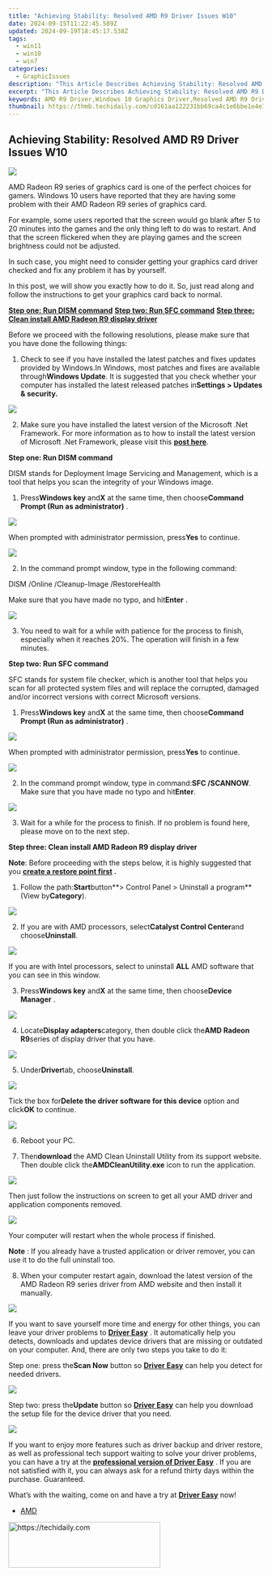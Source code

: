 ```yaml
---
title: "Achieving Stability: Resolved AMD R9 Driver Issues W10"
date: 2024-09-15T11:22:45.589Z
updated: 2024-09-19T18:45:17.538Z
tags:
  - win11
  - win10
  - win7
categories:
  - GraphicIssues
description: "This Article Describes Achieving Stability: Resolved AMD R9 Driver Issues W10"
excerpt: "This Article Describes Achieving Stability: Resolved AMD R9 Driver Issues W10"
keywords: AMD R9 Driver,Windows 10 Graphics Driver,Resolved AMD R9 Drivers W10,Stability Windows Graphics Driver,Fix AMD R9 W10 Issues,AMD Graphics Driver Updates,Compatible AMD R9 Drivers W10
thumbnail: https://thmb.techidaily.com/cd161aa122231bb69ca4c1e6bbe1e4e7f5305ae201601188c0d2d47667128a74.jpg
---
```


## Achieving Stability: Resolved AMD R9 Driver Issues W10

![](https://images.drivereasy.com/wp-content/uploads/2016/12/img_58647de6a91e7.jpg)

AMD Radeon R9 series of graphics card is one of the perfect choices for gamers. Windows 10 users have reported that they are having some problem with their AMD Radeon R9 series of graphics card.  
  
For example, some users reported that the screen would go blank after 5 to 20 minutes into the games and the only thing left to do was to restart. And that the screen flickered when they are playing games and the screen brightness could not be adjusted.
  
In such case, you might need to consider getting your graphics card driver checked and fix any problem it has by yourself.
  
In this post, we will show you exactly how to do it. So, just read along and follow the instructions to get your graphics card back to normal.
  
[**Step one: Run DISM command**](#1)
[**Step two: Run SFC command**](#2)
[**Step three: Clean install AMD Radeon R9 display driver**](#3)
  
Before we proceed with the following resolutions, please make sure that you have done the following things:
  
1) Check to see if you have installed the latest patches and fixes updates provided by Windows.In Windows, most patches and fixes are available through**Windows Update**. It is suggested that you check whether your computer has installed the latest released patches in**Settings > Updates & security.**

![](https://images.drivereasy.com/wp-content/uploads/2016/10/settings-updates-security.jpg)

2) Make sure you have installed the latest version of the Microsoft .Net Framework. For more information as to how to install the latest version of Microsoft .Net Framework, please visit this [**post here**](https://tools.techidaily.com/drivereasy/download/).
  
 **Step one: Run DISM command**
  
 DISM stands for Deployment Image Servicing and Management, which is a tool that helps you scan the integrity of your Windows image.
  
 1) Press**Windows key** and**X** at the same time, then choose**Command Prompt (Run as administrator)** .
  
![](https://images.drivereasy.com/wp-content/uploads/2016/12/img_586482f8af0b5.png)
  
 When prompted with administrator permission, press**Yes** to continue.

![](https://images.drivereasy.com/wp-content/uploads/2016/12/img_586483a425d5a.jpg)
  
 2) In the command prompt window, type in the following command:

DISM /Online /Cleanup-Image /RestoreHealth

 Make sure that you have made no typo, and hit**Enter** .
  
![](https://images.drivereasy.com/wp-content/uploads/2016/12/img_58648713723c7.jpg)

 3) You need to wait for a while with patience for the process to finish, especially when it reaches 20%. The operation will finish in a few minutes.  
  
 **Step two: Run SFC command**
  
 SFC stands for system file checker, which is another tool that helps you scan for all protected system files and will replace the corrupted, damaged and/or incorrect versions with correct Microsoft versions.
  
 1) Press**Windows key** and**X** at the same time, then choose**Command Prompt (Run as administrator)** .
  
![](https://images.drivereasy.com/wp-content/uploads/2016/12/img_586482f8af0b5.png)
  
 When prompted with administrator permission, press**Yes** to continue.

![](https://images.drivereasy.com/wp-content/uploads/2016/12/img_586483a425d5a.jpg)
  
2) In the command prompt window, type in command:**SFC /SCANNOW**. Make sure that you have made no typo and hit**Enter**.
  
![](https://images.drivereasy.com/wp-content/uploads/2016/12/img_58648e300e3c1.jpg)

3) Wait for a while for the process to finish. If no problem is found here, please move on to the next step.
  
 **Step three: Clean install AMD Radeon R9 display driver**
  
**Note**: Before proceeding with the steps below, it is highly suggested that you **[create a restore point first](https://tools.techidaily.com/drivereasy/download/) .**
  
1) Follow the path:**Start**button**\> Control Panel > Uninstall a program**(View by**Category**).  
  
![](https://images.drivereasy.com/wp-content/uploads/2016/12/img_58648e5733e51.jpg)

2) If you are with AMD processors, select**Catalyst Control Center**and choose**Uninstall**.
  
![](https://images.drivereasy.com/wp-content/uploads/2016/12/img_58648f8f4dd21.jpg)
  
 If you are with Intel processors, select to uninstall **ALL** AMD software that you can see in this window.  
  
 3) Press**Windows key** and**X** at the same time, then choose**Device Manager** .

![](https://images.drivereasy.com/wp-content/uploads/2016/12/img_586490d260746.png)

4) Locate**Display adapters**category, then double click the**AMD Radeon R9**series of display driver that you have.
  
![](https://images.drivereasy.com/wp-content/uploads/2016/12/img_5864a9af8c728.jpg)

5) Under**Driver**tab, choose**Uninstall**.
  
![](https://images.drivereasy.com/wp-content/uploads/2016/12/img_5864a9dcb005b.jpg)
  
 Tick the box for**Delete the driver software for this device** option and click**OK** to continue.
  
![](https://images.drivereasy.com/wp-content/uploads/2016/12/img_5864ab747efcd.png)

 6) Reboot your PC.
  
 7) Then**download** the AMD Clean Uninstall Utility from its support website. Then double click the**AMDCleanUtility.exe** icon to run the application.  
  
![](https://images.drivereasy.com/wp-content/uploads/2016/12/img_5864ac776f616.png)
  
 Then just follow the instructions on screen to get all your AMD driver and application components removed.  
  
![](https://images.drivereasy.com/wp-content/uploads/2016/12/img_5864acd59401a.jpg)
  
 Your computer will restart when the whole process if finished.
  
**Note** : If you already have a trusted application or driver remover, you can use it to do the full uninstall too.
  
 8) When your computer restart again, download the latest version of the AMD Radeon R9 series driver from AMD website and then install it manually.  
  
![](https://images.drivereasy.com/wp-content/uploads/2016/12/img_5864b2625647d.png)

 If you want to save yourself more time and energy for other things, you can leave your driver problems to [**Driver Easy**](https://tools.techidaily.com/drivereasy/download/) . It automatically help you detects, downloads and updates device drivers that are missing or outdated on your computer. And, there are only two steps you take to do it:
  
 Step one: press the**Scan Now** button so [**Driver Easy**](https://tools.techidaily.com/drivereasy/download/) can help you detect for needed drivers.
  
![](https://images.drivereasy.com/wp-content/uploads/2017/04/img_58e894bc3e848.png)
  
 Step two: press the**Update** button so [**Driver Easy**](https://tools.techidaily.com/drivereasy/download/) can help you download the setup file for the device driver that you need.  
  
![](https://images.drivereasy.com/wp-content/uploads/2017/04/img_58e897add407d.jpg)
  
 If you want to enjoy more features such as driver backup and driver restore, as well as professional tech support waiting to solve your driver problems, you can have a try at the [**professional version of Driver Easy**](https://tools.techidaily.com/drivereasy/download/) . If you are not satisfied with it, you can always ask for a refund thirty days within the purchase. Guaranteed.
  
 What’s with the waiting, come on and have a try at [**Driver Easy**](https://tools.techidaily.com/drivereasy/download/) now!

* [AMD](https://tools.techidaily.com/drivereasy/download/)

<ins class="adsbygoogle"
     style="display:block"
     data-ad-format="autorelaxed"
     data-ad-client="ca-pub-7571918770474297"
     data-ad-slot="1223367746"></ins>

<ins class="adsbygoogle"
     style="display:block"
     data-ad-client="ca-pub-7571918770474297"
     data-ad-slot="8358498916"
     data-ad-format="auto"
     data-full-width-responsive="true"></ins>



<!-- affiliate ads begin -->
<a href="https://laganoo.pxf.io/c/5597632/1484951/16446" target="_top" id="1484951">
  <img src="//a.impactradius-go.com/display-ad/16446-1484951" border="0" alt="https://techidaily.com" width="300" height="90"/>
</a>
<img height="0" width="0" src="https://laganoo.pxf.io/i/5597632/1484951/16446" style="position:absolute;visibility:hidden;" border="0" />
<!-- affiliate ads end -->

